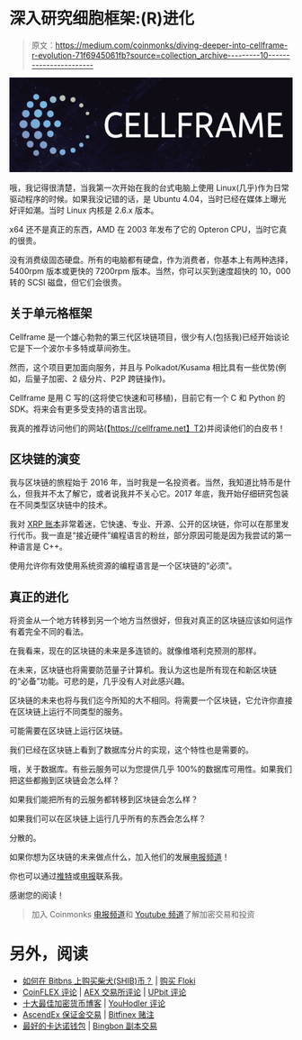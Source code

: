 # 深入研究细胞框架:(R)进化

> 原文：<https://medium.com/coinmonks/diving-deeper-into-cellframe-r-evolution-71f6945061fb?source=collection_archive---------10----------------------->

![](img/5e01155ac773c3188a7e0b8987243620.png)

哦，我记得很清楚，当我第一次开始在我的台式电脑上使用 Linux(几乎)作为日常驱动程序的时候。如果我没记错的话，是 Ubuntu 4.04，当时已经在媒体上曝光好评如潮。当时 Linux 内核是 2.6.x 版本。

x64 还不是真正的东西，AMD 在 2003 年发布了它的 Opteron CPU，当时它真的很贵。

没有消费级固态硬盘。所有的电脑都有硬盘，作为消费者，你基本上有两种选择，5400rpm 版本或更快的 7200rpm 版本。当然，你可以买到速度超快的 10，000 转的 SCSI 磁盘，但它们会很贵。

## 关于单元格框架

Cellframe 是一个雄心勃勃的第三代区块链项目，很少有人(包括我)已经开始谈论它是下一个波尔卡多特或草间弥生。

然而，这个项目更加面向服务，并且与 Polkadot/Kusama 相比具有一些优势(例如，后量子加密、2 级分片、P2P 跨链操作)。

Cellframe 是用 C 写的(这将使它快速和可移植)，目前它有一个 C 和 Python 的 SDK。将来会有更多受支持的语言出现。

我真的推荐访问他们的网站(【https://cellframe.net】T2)并阅读他们的白皮书！

## 区块链的演变

我与区块链的旅程始于 2016 年，当时我是一名投资者。当然，我知道比特币是什么，但我并不太了解它，或者说我并不关心它。2017 年底，我开始仔细研究包装在不同类型区块链中的技术。

我对 [XRP 账本](https://xrpl.org/)非常着迷，它快速、专业、开源、公开的区块链，你可以在那里发行代币。我一直是“接近硬件”编程语言的粉丝，部分原因可能是因为我尝试的第一种语言是 C++。

使用允许你有效使用系统资源的编程语言是一个区块链的“必须”。

## 真正的进化

将资金从一个地方转移到另一个地方当然很好，但我对真正的区块链应该如何运作有着完全不同的看法。

在我看来，现在的区块链的未来是多连锁的。就像维塔利克预测的那样。

在未来，区块链也将需要防范量子计算机。我认为这也是所有现在和新区块链的“必备”功能。可悲的是，几乎没有人对此感兴趣。

区块链的未来也将与我们迄今所知的大不相同。将需要一个区块链，它允许你直接在区块链上运行不同类型的服务。

可能需要在区块链上运行区块链。

我们已经在区块链上看到了数据库分片的实现，这个特性也是需要的。

哦，关于数据库。有些云服务可以为您提供几乎 100%的数据库可用性。如果我们把这些都搬到区块链会怎么样？

如果我们能把所有的云服务都转移到区块链会怎么样？

如果我们可以在区块链上运行几乎所有的东西会怎么样？

分散的。

如果你想为区块链的未来做点什么，加入他们的发展[电报频道](https://t.me/cellframe_dev_en)！

你也可以通过[推特](https://twitter.com/CellGainz)或[电报](https://t.me/CELLgainz)联系我。

感谢您的阅读！

> 加入 Coinmonks [电报频道](https://t.me/coincodecap)和 [Youtube 频道](https://www.youtube.com/c/coinmonks/videos)了解加密交易和投资

# 另外，阅读

*   [如何在 Bitbns 上购买柴犬(SHIB)币？](https://coincodecap.com/buy-shiba-bitbns) | [购买 Floki](https://coincodecap.com/buy-floki-inu-token)
*   [CoinFLEX 评论](https://coincodecap.com/coinflex-review) | [AEX 交易所评论](https://coincodecap.com/aex-exchange-review) | [UPbit 评论](https://coincodecap.com/upbit-review)
*   [十大最佳加密货币博客](https://coincodecap.com/best-cryptocurrency-blogs) | [YouHodler 评论](https://coincodecap.com/youhodler-review)
*   [AscendEx 保证金交易](https://coincodecap.com/ascendex-margin-trading) | [Bitfinex 赌注](https://coincodecap.com/bitfinex-staking)
*   [最好的卡达诺钱包](https://coincodecap.com/best-cardano-wallets) | [Bingbon 副本交易](https://coincodecap.com/bingbon-copy-trading)